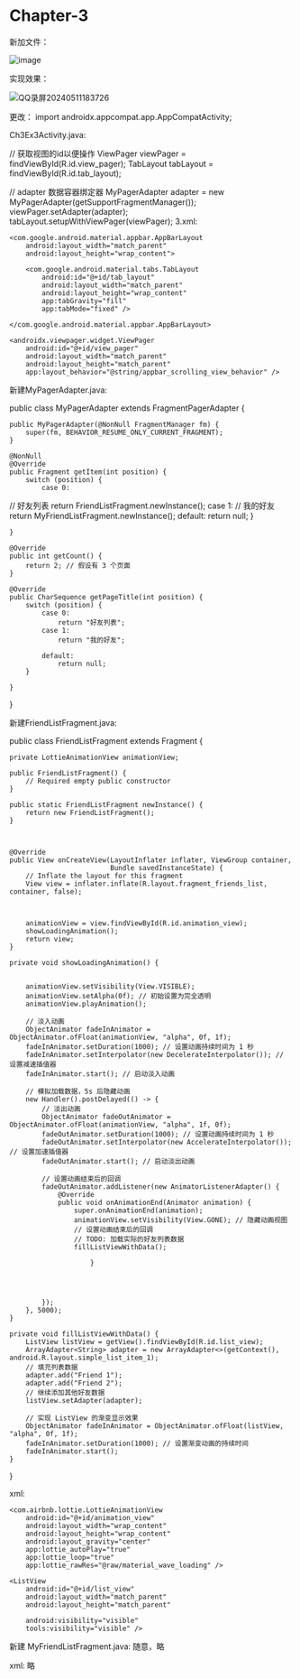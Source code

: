 # Chapter-3
新加文件：

![image](https://github.com/longliveassa/Chapter-3/assets/117608033/9f3b1668-07b2-4b26-bc37-e8291ed10f60)

实现效果：

![QQ录屏20240511183726](https://github.com/longliveassa/Chapter-3/assets/117608033/544bfa8e-1f55-4e80-8e55-42e970dedc70)

更改：
import androidx.appcompat.app.AppCompatActivity;

Ch3Ex3Activity.java:

//        获取视图的id以便操作
        ViewPager viewPager = findViewById(R.id.view_pager);
        TabLayout tabLayout = findViewById(R.id.tab_layout);

//        adapter 数据容器绑定器
        MyPagerAdapter adapter = new MyPagerAdapter(getSupportFragmentManager());
        viewPager.setAdapter(adapter);
        tabLayout.setupWithViewPager(viewPager);
3.xml:

    <com.google.android.material.appbar.AppBarLayout
        android:layout_width="match_parent"
        android:layout_height="wrap_content">

        <com.google.android.material.tabs.TabLayout
            android:id="@+id/tab_layout"
            android:layout_width="match_parent"
            android:layout_height="wrap_content"
            app:tabGravity="fill"
            app:tabMode="fixed" />

    </com.google.android.material.appbar.AppBarLayout>

    <androidx.viewpager.widget.ViewPager
        android:id="@+id/view_pager"
        android:layout_width="match_parent"
        android:layout_height="match_parent"
        app:layout_behavior="@string/appbar_scrolling_view_behavior" />

新建MyPagerAdapter.java:

public class MyPagerAdapter extends FragmentPagerAdapter {

    public MyPagerAdapter(@NonNull FragmentManager fm) {
        super(fm, BEHAVIOR_RESUME_ONLY_CURRENT_FRAGMENT);
    }

    @NonNull
    @Override
    public Fragment getItem(int position) {
        switch (position) {
            case 0:
//                好友列表
                return FriendListFragment.newInstance();
            case 1:
//                我的好友
                return MyFriendListFragment.newInstance();
            default:
                return null;
        }

    }

    @Override
    public int getCount() {
        return 2; // 假设有 3 个页面
    }

    @Override
    public CharSequence getPageTitle(int position) {
        switch (position) {
            case 0:
                return "好友列表";
            case 1:
                return "我的好友";

            default:
                return null;
        }

    }
}

新建FriendListFragment.java:

public class FriendListFragment extends Fragment {

    private LottieAnimationView animationView;

    public FriendListFragment() {
        // Required empty public constructor
    }

    public static FriendListFragment newInstance() {
        return new FriendListFragment();
    }



    @Override
    public View onCreateView(LayoutInflater inflater, ViewGroup container,
                             Bundle savedInstanceState) {
        // Inflate the layout for this fragment
        View view = inflater.inflate(R.layout.fragment_friends_list, container, false);



        animationView = view.findViewById(R.id.animation_view);
        showLoadingAnimation();
        return view;
    }

    private void showLoadingAnimation() {


        animationView.setVisibility(View.VISIBLE);
        animationView.setAlpha(0f); // 初始设置为完全透明
        animationView.playAnimation();

        // 淡入动画
        ObjectAnimator fadeInAnimator = ObjectAnimator.ofFloat(animationView, "alpha", 0f, 1f);
        fadeInAnimator.setDuration(1000); // 设置动画持续时间为 1 秒
        fadeInAnimator.setInterpolator(new DecelerateInterpolator()); // 设置减速插值器
        fadeInAnimator.start(); // 启动淡入动画

        // 模拟加载数据，5s 后隐藏动画
        new Handler().postDelayed(() -> {
            // 淡出动画
            ObjectAnimator fadeOutAnimator = ObjectAnimator.ofFloat(animationView, "alpha", 1f, 0f);
            fadeOutAnimator.setDuration(1000); // 设置动画持续时间为 1 秒
            fadeOutAnimator.setInterpolator(new AccelerateInterpolator()); // 设置加速插值器
            fadeOutAnimator.start(); // 启动淡出动画

            // 设置动画结束后的回调
            fadeOutAnimator.addListener(new AnimatorListenerAdapter() {
                @Override
                public void onAnimationEnd(Animator animation) {
                    super.onAnimationEnd(animation);
                    animationView.setVisibility(View.GONE); // 隐藏动画视图
                    // 设置动画结束后的回调
                    // TODO: 加载实际的好友列表数据
                    fillListViewWithData();

                        }




            });
        }, 5000);
    }

    private void fillListViewWithData() {
        ListView listView = getView().findViewById(R.id.list_view);
        ArrayAdapter<String> adapter = new ArrayAdapter<>(getContext(), android.R.layout.simple_list_item_1);
        // 填充列表数据
        adapter.add("Friend 1");
        adapter.add("Friend 2");
        // 继续添加其他好友数据
        listView.setAdapter(adapter);

        // 实现 ListView 的渐变显示效果
        ObjectAnimator fadeInAnimator = ObjectAnimator.ofFloat(listView, "alpha", 0f, 1f);
        fadeInAnimator.setDuration(1000); // 设置渐变动画的持续时间
        fadeInAnimator.start();
    }
}

xml:
<FrameLayout xmlns:android="http://schemas.android.com/apk/res/android"
    xmlns:app="http://schemas.android.com/apk/res-auto"
    xmlns:tools="http://schemas.android.com/tools"
    android:layout_width="match_parent"
    android:layout_height="match_parent">

    <com.airbnb.lottie.LottieAnimationView
        android:id="@+id/animation_view"
        android:layout_width="wrap_content"
        android:layout_height="wrap_content"
        android:layout_gravity="center"
        app:lottie_autoPlay="true"
        app:lottie_loop="true"
        app:lottie_rawRes="@raw/material_wave_loading" />

    <ListView
        android:id="@+id/list_view"
        android:layout_width="match_parent"
        android:layout_height="match_parent"

        android:visibility="visible"
        tools:visibility="visible" />


</FrameLayout>

新建 MyFriendListFragment.java:
随意，略

xml:
略
